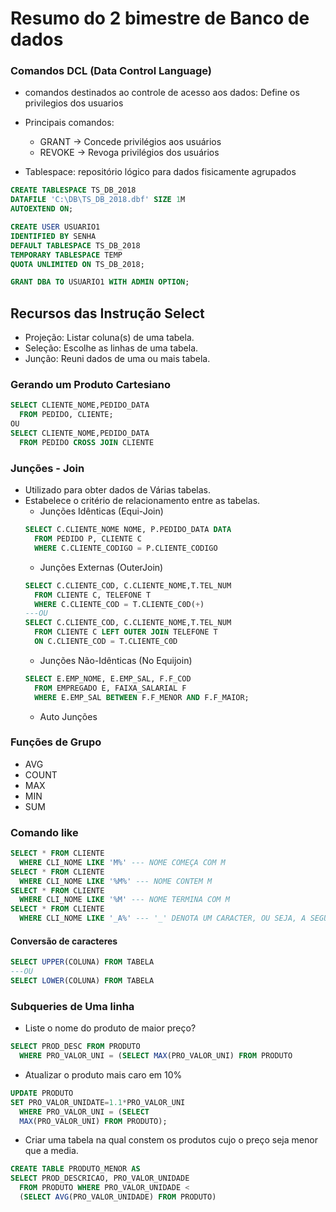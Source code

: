 # Resumo do 2 bimestre de Banco de dados

### Comandos DCL (Data Control Language)
- comandos destinados ao controle de acesso aos dados: Define os privilegios dos usuarios

- Principais comandos:
  - GRANT  -> Concede privilégios aos usuários
  - REVOKE -> Revoga privilégios dos usuários
- Tablespace: repositório lógico para dados fisicamente agrupados

```SQL
CREATE TABLESPACE TS_DB_2018
DATAFILE 'C:\DB\TS_DB_2018.dbf' SIZE 1M
AUTOEXTEND ON;

CREATE USER USUARIO1
IDENTIFIED BY SENHA
DEFAULT TABLESPACE TS_DB_2018
TEMPORARY TABLESPACE TEMP
QUOTA UNLIMITED ON TS_DB_2018;

GRANT DBA TO USUARIO1 WITH ADMIN OPTION;
```

## Recursos das Instrução Select
- Projeção: Listar coluna(s) de uma tabela.
- Seleção: Escolhe as linhas de uma tabela.
- Junção: Reuni dados de uma ou mais tabela.


### Gerando um Produto Cartesiano
  ```SQL
  SELECT CLIENTE_NOME,PEDIDO_DATA 
    FROM PEDIDO, CLIENTE; 
  OU
  SELECT CLIENTE_NOME,PEDIDO_DATA 
    FROM PEDIDO CROSS JOIN CLIENTE
  ```
### Junções - Join 
- Utilizado para obter dados de Várias tabelas.
- Estabelece o critério de relacionamento entre as tabelas.
  - Junções Idênticas (Equi-Join)
  ```SQL
  SELECT C.CLIENTE_NOME NOME, P.PEDIDO_DATA DATA 
    FROM PEDIDO P, CLIENTE C
    WHERE C.CLIENTE_CODIGO = P.CLIENTE_CODIGO
  ```  
  - Junções Externas (OuterJoin)
  ```SQL
  SELECT C.CLIENTE_COD, C.CLIENTE_NOME,T.TEL_NUM
    FROM CLIENTE C, TELEFONE T
    WHERE C.CLIENTE_COD = T.CLIENTE_C0D(+)
  ---OU
  SELECT C.CLIENTE_COD, C.CLIENTE_NOME,T.TEL_NUM
    FROM CLIENTE C LEFT OUTER JOIN TELEFONE T
    ON C.CLIENTE_COD = T.CLIENTE_C0D
  ```
  - Junções Não-Idênticas (No Equijoin)
  ```SQL
  SELECT E.EMP_NOME, E.EMP_SAL, F.F_COD
    FROM EMPREGADO E, FAIXA_SALARIAL F
    WHERE E.EMP_SAL BETWEEN F.F_MENOR AND F.F_MAIOR;
  ```
  - Auto Junções
  
  
### Funções de Grupo
- AVG
- COUNT 
- MAX
- MIN
- SUM

### Comando like
```SQL 
SELECT * FROM CLIENTE 
  WHERE CLI_NOME LIKE 'M%' --- NOME COMEÇA COM M
SELECT * FROM CLIENTE 
  WHERE CLI_NOME LIKE '%M%' --- NOME CONTEM M
SELECT * FROM CLIENTE 
  WHERE CLI_NOME LIKE '%M' --- NOME TERMINA COM M
SELECT * FROM CLIENTE 
  WHERE CLI_NOME LIKE '_A%' --- '_' DENOTA UM CARACTER, OU SEJA, A SEGUNDA LETRA TEM QUE SER A
```

#### Conversão de caracteres
```SQL 
SELECT UPPER(COLUNA) FROM TABELA
---OU 
SELECT LOWER(COLUNA) FROM TABELA
```

### Subqueries de Uma linha
- Liste o nome do produto de maior preço?
```SQL
SELECT PROD_DESC FROM PRODUTO
  WHERE PRO_VALOR_UNI = (SELECT MAX(PRO_VALOR_UNI) FROM PRODUTO
```
- Atualizar o produto mais caro em 10%
```SQL
UPDATE PRODUTO
SET PRO_VALOR_UNIDATE=1.1*PRO_VALOR_UNI
  WHERE PRO_VALOR_UNI = (SELECT
  MAX(PRO_VALOR_UNI) FROM PRODUTO);
```
- Criar uma tabela na qual constem os produtos cujo
o preço seja menor que a media.

```SQL
CREATE TABLE PRODUTO_MENOR AS
SELECT PROD_DESCRICAO, PRO_VALOR_UNIDADE
  FROM PRODUTO WHERE PRO_VALOR_UNIDADE <
  (SELECT AVG(PRO_VALOR_UNIDADE) FROM PRODUTO)
```
